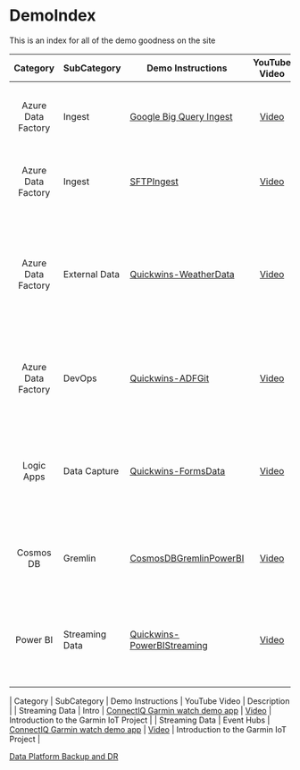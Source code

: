 # DemoIndex
This is an index for all of the demo goodness on the site

| Category | SubCategory | Demo Instructions | YouTube Video | Description |
|:--------:|-------------|-------------------|:-------------:|-------------|
| Azure Data Factory | Ingest | [Google Big Query Ingest](https://github.com/davedoesdemos/GBQDemo/blob/master/GBQDemo.md) | [Video](https://www.youtube.com/watch?v=oRqRt7ya_DM) | This demo shows how to get Google BigQuery data into an Azure data lake using Azure Data Factory.  |
| Azure Data Factory | Ingest | [SFTPIngest](https://github.com/davedoesdemos/SFTPIngest/blob/master/SFTPIngest.md) | [Video]() | This demo shows how to ingest data from an SFTP source to your Azure Data Lake |
| Azure Data Factory | External Data | [Quickwins-WeatherData](https://github.com/davedoesdemos/Quickwins-WeatherData/blob/master/QuickwinsWeatherData.md) | [Video](https://www.youtube.com/watch?v=CZFx9GVShn0) | This quick win demo is a very short and concise way to get weather data into your data lake to use for analytics. Here we use openweathermap.org but this example would work with any API source of data.  |
| Azure Data Factory | DevOps | [Quickwins-ADFGit](https://github.com/davedoesdemos/Quickwins-ADFGit/blob/master/ADFGit.md) | [Video]() | This demo shows how to use Git repositories to version control and merge code from dev to prod in Data Factory |
| Logic Apps | Data Capture | [Quickwins-FormsData](https://github.com/davedoesdemos/Quickwins-FormsData/blob/master/QuickwinsFormsData.md) | [Video](https://youtu.be/PGnwvwJKs4g) | This demo shows how you can use a simple HTML form stored in Blob storage to submit data and store it as JSON (or any other format) in Logic Apps  |
| Cosmos DB | Gremlin | [CosmosDBGremlinPowerBI](https://github.com/davedoesdemos/CosmosDBGremlinPowerBI/blob/master/CosmosDBGremlinPowerBI.md) | [Video](https://youtu.be/kP9_8mbDXYA) | Build a graph database in Cosmos DB with the Gremlin model and then surface that graph data into Power BI |
| Power BI | Streaming Data | [Quickwins-PowerBIStreaming ](https://github.com/davedoesdemos/Quickwins-PowerBIStreaming/blob/master/PowerBIStreaming.md) | [Video]() | This very quick demo shows how to set up a streaming data source in PowerBI and generate some data with a Logic App to test it. |

| Category | SubCategory | Demo Instructions | YouTube Video | Description |
| Streaming Data | Intro | [ConnectIQ Garmin watch demo app](https://github.com/davedoesdemos/ConnectIQ-Watch-IoT/blob/master/IoTWatchInstructions.md) | [Video](https://youtu.be/_39eKRNK3UU) | Introduction to the Garmin IoT Project |
| Streaming Data | Event Hubs | [ConnectIQ Garmin watch demo app](https://github.com/davedoesdemos/ConnectIQ-Watch-IoT/blob/master/IoTWatchInstructions.md) | [Video](https://youtu.be/9llyGjfKiLo) | Introduction to the Garmin IoT Project |

[Data Platform Backup and DR](https://github.com/davedoesdemos/DataPlatformBackupDR/blob/master/Index.md)